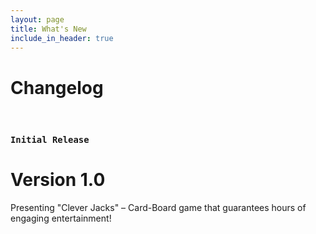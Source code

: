 ```yaml
---
layout: page
title: What's New
include_in_header: true
---
```


# Changelog

<br>


### `Initial Release`
# **Version 1.0**
Presenting "Clever Jacks" – Card-Board game that guarantees hours of engaging entertainment!

<br>
